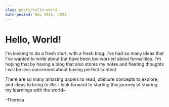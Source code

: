 ```yaml
---
slug: posts/hello-world
date-posted: May 29th, 2023
---
```


# Hello, World!

I'm looking to do a fresh start, with a fresh blog. I've had so many ideas that I've wanted to write about but have been too worried about formalities. I'm hoping that by having a blog that also stores my notes and fleeting thoughts I will be less concerned about having perfect content.

There are so many amazing papers to read, obscure concepts to explore, and ideas to bring to life. I look forward to starting this journey of sharing my learnings with the world~

-Theresa